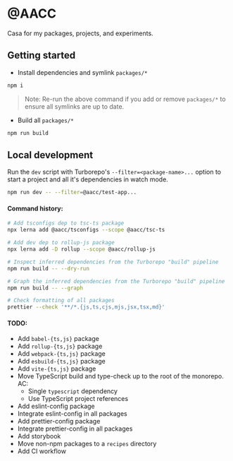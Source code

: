 # @AACC

Casa for my packages, projects, and experiments.

## Getting started

- Install dependencies and symlink `packages/*`

```sh
npm i
```

> Note: Re-run the above command if you add or remove `packages/*` to ensure all
> symlinks are up to date.

- Build all `packages/*`

```sh
npm run build
```

## Local development

Run the `dev` script with Turborepo's `--filter=<package-name>...` option to
start a project and all it's dependencies in watch mode.

```sh
npm run dev -- --filter=@aacc/test-app...
```

#### Command history:

```sh
# Add tsconfigs dep to tsc-ts package
npx lerna add @aacc/tsconfigs --scope @aacc/tsc-ts

# Add dev dep to rollup-js package
npx lerna add -D rollup --scope @aacc/rollup-js

# Inspect inferred dependencies from the Turborepo "build" pipeline
npm run build -- --dry-run

# Graph the inferred dependencies from the Turborepo "build" pipeline
npm run build -- --graph

# Check formatting of all packages
prettier --check '**/*.{js,ts,cjs,mjs,jsx,tsx,md}'
```

#### TODO:

- Add `babel-{ts,js}` package
- Add `rollup-{ts,js}` package
- Add `webpack-{ts,js}` package
- Add `esbuild-{ts,js}` package
- Add `vite-{ts,js}` package
- Move TypeScript build and type-check up to the root of the monorepo. AC:
  - Single `typescript` dependency
  - Use TypeScript project references
- Add eslint-config package
- Integrate eslint-config in all packages
- Add prettier-config package
- Integrate prettier-config in all packages
- Add storybook
- Move non-npm packages to a `recipes` directory
- Add CI workflow
